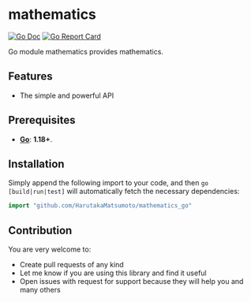 # mathematics

[![Go Doc](https://pkg.go.dev/badge/github.com/HarutakaMatsumoto/mathematics_go)](https://pkg.go.dev/github.com/HarutakaMatsumoto/mathematics_go)
[![Go Report Card](https://goreportcard.com/badge/github.com/HarutakaMatsumoto/mathematics_go)](https://goreportcard.com/report/github.com/HarutakaMatsumoto/mathematics_go)

Go module mathematics provides mathematics.

## Features
- The simple and powerful API

## Prerequisites

- **[Go](https://go.dev)**: **1.18+**.

## Installation

Simply append the following import to your code, and then `go [build|run|test]`
will automatically fetch the necessary dependencies:

```go
import "github.com/HarutakaMatsumoto/mathematics_go"
```

## Contribution

You are very welcome to:

- Create pull requests of any kind
- Let me know if you are using this library and find it useful
- Open issues with request for support because they will help you and many others

